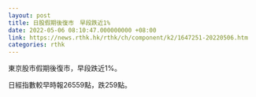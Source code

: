 ```yaml
---
layout: post
title: 日股假期後復市　早段跌近1%
date: 2022-05-06 08:10:47.000000000 +08:00
link: https://news.rthk.hk/rthk/ch/component/k2/1647251-20220506.htm
categories: rthk
---
```


東京股市假期後復市，早段跌近1%。

日經指數較早時報26559點，跌259點。

